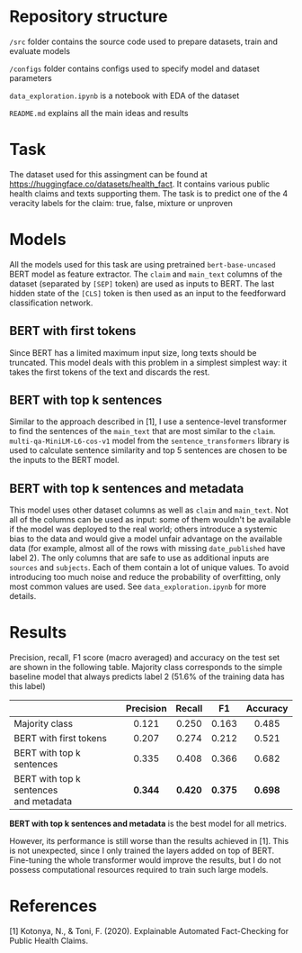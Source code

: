 # Repository structure
`/src` folder contains the source code used to prepare datasets, train and 
evaluate models

`/configs` folder contains configs used to specify model and dataset parameters

`data_exploration.ipynb` is a notebook with EDA of the dataset

`README.md` explains all the main ideas and results

# Task
The dataset used for this assingment can be found at https://huggingface.co/datasets/health_fact.
It contains various public health claims and texts supporting them. The task
is to predict one of the 4 veracity labels for the claim: true, false, mixture or unproven

# Models
All the models used for this task are using pretrained `bert-base-uncased`
BERT model as feature extractor. The `claim` and `main_text` columns
of the dataset (separated by `[SEP]` token) are used as inputs to BERT.
The last hidden state of the `[CLS]` token is then used as an input
to the feedforward classification network. 

## BERT with first tokens
Since BERT has a limited maximum input size, long texts should be truncated.
This model deals with this problem in a simplest simplest way: it takes 
the first tokens of the text and discards the rest.

## BERT with top k sentences
Similar to the approach described in [1], I use a sentence-level transformer
to find the sentences of the `main_text` that are most similar to the `claim`.
`multi-qa-MiniLM-L6-cos-v1` model from the `sentence_transformers` library  is
used to calculate sentence similarity and top 5 sentences are chosen to
be the inputs to the BERT model.

##  BERT with top k sentences and metadata
This model uses other dataset columns as well as `claim` and `main_text`.
Not all of the columns can be used as input: some of them wouldn't be available
if the model was deployed to the real world; others introduce a 
systemic bias to the data and would give a model unfair advantage on the
available data (for example, almost all of the rows with missing `date_published`
have label 2). The only columns that are safe to use as additional inputs
are `sources` and `subjects`. Each of them contain a lot of unique values.
To avoid introducing too much noise and reduce the probability of overfitting,
only most common values are used. See `data_exploration.ipynb` for more details.



# Results
Precision, recall, F1 score (macro averaged) and accuracy on the test set
are shown in the following table. 
Majority class corresponds to the simple baseline
model that always predicts label 2 (51.6% of the training data has this label)


|                                       | Precision| Recall| F1 | Accuracy|
| ------------- |:--------:| :-----:|:----:|:---------:|
| Majority class                            | 0.121 | 0.250 | 0.163 | 0.485 |
| BERT with first tokens                    | 0.207 | 0.274 | 0.212 | 0.521 |
| BERT with top k sentences                 | 0.335 | 0.408 | 0.366 | 0.682 |
| BERT with top k sentences<br> and metadata| **0.344** | **0.420** | **0.375** | **0.698** |

**BERT with top k sentences and metadata** is the best model for all metrics. 

However, its performance is still worse than the results achieved in [1]. 
This is not unexpected, since I only trained the layers added on top of BERT.
Fine-tuning the whole transformer would improve the results, but I do not possess
computational resources required to train such large models.

# References
[1] Kotonya, N., & Toni, F. (2020). 
Explainable Automated Fact-Checking for Public Health Claims. 
